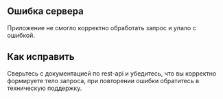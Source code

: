 ## Ошибка сервера
Приложение не смогло корректно обработать запрос и упало с ошибкой.

## Как исправить
Сверьтесь c документацией по rest-api и убедитесь, что вы корректно формируете тело запроса, при повторении ошибки обратитесь в техническую поддержку.
